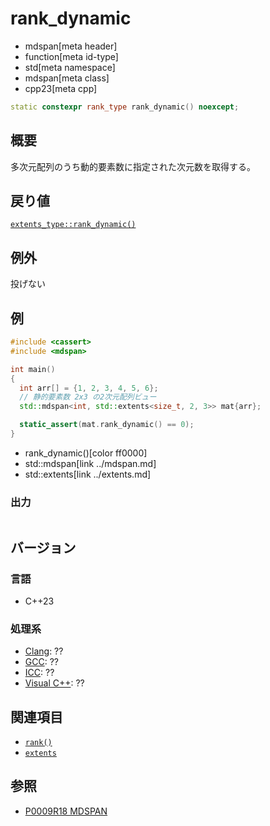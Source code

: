 # rank_dynamic
* mdspan[meta header]
* function[meta id-type]
* std[meta namespace]
* mdspan[meta class]
* cpp23[meta cpp]

```cpp
static constexpr rank_type rank_dynamic() noexcept;
```

## 概要
多次元配列のうち動的要素数に指定された次元数を取得する。


## 戻り値
[`extents_type::rank_dynamic()`](../extents/rank_dynamic.md)


## 例外
投げない


## 例
```cpp example
#include <cassert>
#include <mdspan>

int main()
{
  int arr[] = {1, 2, 3, 4, 5, 6};
  // 静的要素数 2x3 の2次元配列ビュー
  std::mdspan<int, std::extents<size_t, 2, 3>> mat{arr};

  static_assert(mat.rank_dynamic() == 0);
}
```
* rank_dynamic()[color ff0000]
* std::mdspan[link ../mdspan.md]
* std::extents[link ../extents.md]

### 出力
```
```


## バージョン
### 言語
- C++23

### 処理系
- [Clang](/implementation.md#clang): ??
- [GCC](/implementation.md#gcc): ??
- [ICC](/implementation.md#icc): ??
- [Visual C++](/implementation.md#visual_cpp): ??


## 関連項目
- [`rank()`](rank.md)
- [`extents`](../extents.md)


## 参照
- [P0009R18 MDSPAN](https://www.open-std.org/jtc1/sc22/wg21/docs/papers/2022/p0009r18.html)
